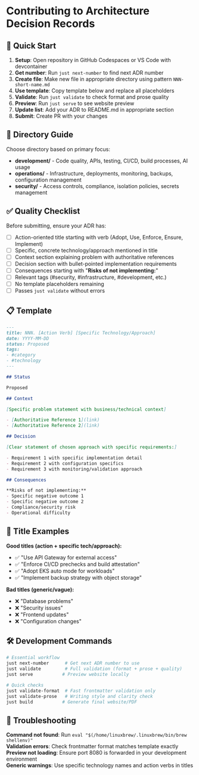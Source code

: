 # Contributing to Architecture Decision Records

## 🚀 Quick Start

1. **Setup**: Open repository in GitHub Codespaces or VS Code with devcontainer
2. **Get number**: Run `just next-number` to find next ADR number
3. **Create file**: Make new file in appropriate directory using pattern `NNN-short-name.md`
4. **Use template**: Copy template below and replace all placeholders
5. **Validate**: Run `just validate` to check format and prose quality
6. **Preview**: Run `just serve` to see website preview
7. **Update list**: Add your ADR to README.md in appropriate section
8. **Submit**: Create PR with your changes

## 📁 Directory Guide

Choose directory based on primary focus:

- **development/** - Code quality, APIs, testing, CI/CD, build processes, AI usage
- **operations/** - Infrastructure, deployments, monitoring, backups, configuration management  
- **security/** - Access controls, compliance, isolation policies, secrets management

## ✅ Quality Checklist

Before submitting, ensure your ADR has:

- [ ] Action-oriented title starting with verb (Adopt, Use, Enforce, Ensure, Implement)
- [ ] Specific, concrete technology/approach mentioned in title
- [ ] Context section explaining problem with authoritative references  
- [ ] Decision section with bullet-pointed implementation requirements
- [ ] Consequences starting with "**Risks of not implementing:**"
- [ ] Relevant tags (#security, #infrastructure, #development, etc.)
- [ ] No template placeholders remaining
- [ ] Passes `just validate` without errors

## 📋 Template

```markdown
---
title: NNN. [Action Verb] [Specific Technology/Approach]
date: YYYY-MM-DD
status: Proposed
tags:
- #category
- #technology
---

## Status

Proposed

## Context

[Specific problem statement with business/technical context]

- [Authoritative Reference 1](link)
- [Authoritative Reference 2](link)

## Decision

[Clear statement of chosen approach with specific requirements:]

- Requirement 1 with specific implementation detail
- Requirement 2 with configuration specifics
- Requirement 3 with monitoring/validation approach

## Consequences

**Risks of not implementing:**
- Specific negative outcome 1
- Specific negative outcome 2
- Compliance/security risk
- Operational difficulty
```

## 🎯 Title Examples

**Good titles (action + specific tech/approach):**
- ✅ "Use API Gateway for external access"
- ✅ "Enforce CI/CD prechecks and build attestation"  
- ✅ "Adopt EKS auto mode for workloads"
- ✅ "Implement backup strategy with object storage"

**Bad titles (generic/vague):**
- ❌ "Database problems"
- ❌ "Security issues" 
- ❌ "Frontend updates"
- ❌ "Configuration changes"

## 🛠️ Development Commands

```bash
# Essential workflow
just next-number      # Get next ADR number to use
just validate         # Full validation (format + prose + quality)
just serve           # Preview website locally

# Quick checks  
just validate-format  # Fast frontmatter validation only
just validate-prose   # Writing style and clarity check
just build           # Generate final website/PDF
```

## 🔧 Troubleshooting

**Command not found**: Run `eval "$(/home/linuxbrew/.linuxbrew/bin/brew shellenv)"`  
**Validation errors**: Check frontmatter format matches template exactly  
**Preview not loading**: Ensure port 8080 is forwarded in your development environment  
**Generic warnings**: Use specific technology names and action verbs in titles
